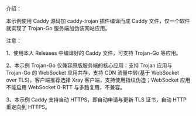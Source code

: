 介绍：

本示例使用 Caddy 源码加 caddy-trojan 插件编译而成 Caddy 文件，仅一个软件就实现了 Trojan-Go 服务端加伪装网站应用。

注意：

1、使用本人 Releases 中编译好的 Caddy 文件，可支持 Trojan-Go 等应用。

2、本示例 Trojan-Go 仅兼容原版服务端的核心应用：支持 Trojan 应用与 Trojan-Go 的 WebSocket 应用共存，支持 CDN 流量中转(基于 WebSocket over TLS)。客户端推荐选择 Xray 客户端，支持使用指纹伪造；WebSocket 应用不能启用 WebSocket 0-RTT 与多路复用，不兼容。

3、本示例 Caddy 支持自动 HTTPS，即自动申请与更新 TLS 证书，自动 HTTP 重定向到 HTTPS。
